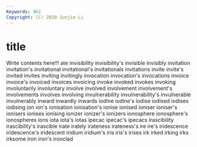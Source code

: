 ```yaml
---
Keywords: 962
Copyright: (C) 2020 Junjie Li
---
```


# title

Write contents here!!!
ate 
invisibility 
invisibility's 
invisible 
invisibly 
invitation 
invitation's 
invitational 
invitational's
invitationals 
invitations 
invite 
invite's 
invited 
invites 
inviting 
invitingly 
invocation 
invocation's
invocations 
invoice 
invoice's 
invoiced 
invoices 
invoicing 
invoke 
invoked 
invokes 
invoking
involuntarily 
involuntary 
involve 
involved 
involvement 
involvement's 
involvements 
involves 
involving 
invulnerability
invulnerability's 
invulnerable 
invulnerably 
inward 
inwardly 
inwards 
iodine 
iodine's 
iodise 
iodised
iodises 
iodising 
ion 
ion's 
ionisation 
ionisation's 
ionise 
ionised 
ioniser 
ioniser's
ionisers 
ionises 
ionising 
ionizer 
ionizer's 
ionizers 
ionosphere 
ionosphere's 
ionospheres 
ions
iota 
iota's 
iotas 
ipecac 
ipecac's 
ipecacs 
irascibility 
irascibility's 
irascible 
irate
irately 
irateness 
irateness's 
ire 
ire's 
iridescence 
iridescence's 
iridescent 
iridium 
iridium's
iris 
iris's 
irises 
irk 
irked 
irking 
irks 
irksome 
iron 
iron's
ironclad 
